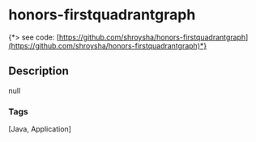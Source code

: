 # honors-firstquadrantgraph
{*> see code: [https://github.com/shroysha/honors-firstquadrantgraph](https://github.com/shroysha/honors-firstquadrantgraph)*}

## Description
null

### Tags
[Java, Application]
